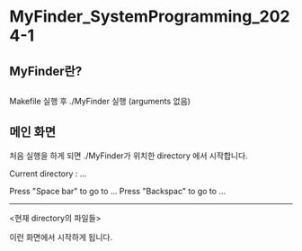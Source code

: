 # MyFinder_SystemProgramming_2024-1

## MyFinder란?


## <Usage>
Makefile 실행 후
./MyFinder 실행 (arguments 없음)

## 메인 화면
처음 실행을 하게 되면 ./MyFinder가 위치한 directory 에서 시작합니다.

Current directory : ...

Press "Space bar" to go to ...
Press "Backspac" to go to ...
_________________________________
<현재 directory의 파일들>

이런 화면에서 시작하게 됩니다.

